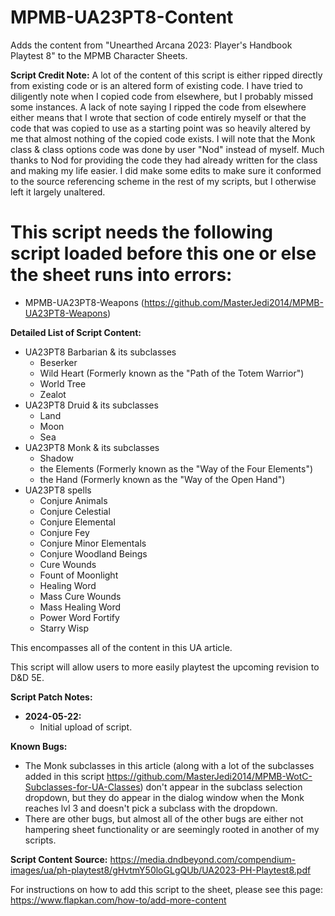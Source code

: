 # MPMB-UA23PT8-Content
Adds the content from "Unearthed Arcana 2023: Player's Handbook Playtest 8" to the MPMB Character Sheets.

**Script Credit Note:**
A lot of the content of this script is either ripped directly from existing code or is an altered form of existing code. I have tried to diligently note when I copied code from elsewhere, but I probably missed some instances. A lack of note saying I ripped the code from elsewhere either means that I wrote that section of code entirely myself or that the code that was copied to use as a starting point was so heavily altered by me that almost nothing of the copied code exists.
I will note that the Monk class & class options code was done by user "Nod" instead of myself. Much thanks to Nod for providing the code they had already written for the class and making my life easier. I did make some edits to make sure it conformed to the source referencing scheme in the rest of my scripts, but I otherwise left it largely unaltered.

# This script needs the following script loaded before this one or else the sheet runs into errors:
- MPMB-UA23PT8-Weapons (https://github.com/MasterJedi2014/MPMB-UA23PT8-Weapons)

**Detailed List of Script Content:**
- UA23PT8 Barbarian & its subclasses
  - Beserker
  - Wild Heart (Formerly known as the "Path of the Totem Warrior")
  - World Tree
  - Zealot
- UA23PT8 Druid & its subclasses
  - Land
  - Moon
  - Sea
- UA23PT8 Monk & its subclasses
  - Shadow
  - the Elements (Formerly known as the "Way of the Four Elements")
  - the Hand (Formerly known as the "Way of the Open Hand")
- UA23PT8 spells
  - Conjure Animals
  - Conjure Celestial
  - Conjure Elemental
  - Conjure Fey
  - Conjure Minor Elementals
  - Conjure Woodland Beings
  - Cure Wounds
  - Fount of Moonlight
  - Healing Word
  - Mass Cure Wounds
  - Mass Healing Word
  - Power Word Fortify
  - Starry Wisp

This encompasses all of the content in this UA article.

This script will allow users to more easily playtest the upcoming revision to D&D 5E.

**Script Patch Notes:**
- **2024-05-22:**
  - Initial upload of script.

**Known Bugs:**
- The Monk subclasses in this article (along with a lot of the subclasses added in this script https://github.com/MasterJedi2014/MPMB-WotC-Subclasses-for-UA-Classes) don't appear in the subclass selection dropdown, but they do appear in the dialog window when the Monk reaches lvl 3 and doesn't pick a subclass with the dropdown. 
- There are other bugs, but almost all of the other bugs are either not hampering sheet functionality or are seemingly rooted in another of my scripts.

**Script Content Source:** https://media.dndbeyond.com/compendium-images/ua/ph-playtest8/gHvtmY50loGLgQUb/UA2023-PH-Playtest8.pdf

For instructions on how to add this script to the sheet, please see this page: https://www.flapkan.com/how-to/add-more-content
